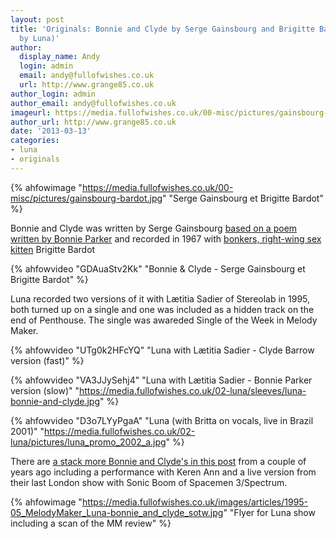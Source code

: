 ```yaml
---
layout: post
title: 'Originals: Bonnie and Clyde by Serge Gainsbourg and Brigitte Bardot (covered
  by Luna)'
author:
  display_name: Andy
  login: admin
  email: andy@fullofwishes.co.uk
  url: http://www.grange85.co.uk
author_login: admin
author_email: andy@fullofwishes.co.uk
imageurl: https://media.fullofwishes.co.uk/00-misc/pictures/gainsbourg-bardot.jpg
author_url: http://www.grange85.co.uk
date: '2013-03-13'
categories:
- luna
- originals
---
```

{% ahfowimage "https://media.fullofwishes.co.uk/00-misc/pictures/gainsbourg-bardot.jpg" "Serge Gainsbourg et Brigitte Bardot" %}

Bonnie and Clyde was written by Serge Gainsbourg [based on a poem written by Bonnie Parker](http://allpoetry.com/poem/8564129-The_Trails_End-by-Bonnie_Parker) and recorded in 1967 with [bonkers, right-wing sex kitten](http://www.guardian.co.uk/film/2003/may/16/news.gwladysfouche) Brigitte Bardot

{% ahfowvideo "GDAuaStv2Kk" "Bonnie & Clyde - Serge Gainsbourg et Brigitte Bardot" %}

Luna recorded two versions of it with Lætitia Sadier of Stereolab in 1995, both turned up on a single and one was included as a hidden track on the end of Penthouse. The single was awareded Single of the Week in Melody Maker.

{% ahfowvideo "UTg0k2HFcYQ" "Luna with Lætitia Sadier - Clyde Barrow version (fast)" %}


{% ahfowvideo "VA3JJySehj4" "Luna with Lætitia Sadier - Bonnie Parker version (slow)" "https://media.fullofwishes.co.uk/02-luna/sleeves/luna-bonnie-and-clyde.jpg" %}


{% ahfowvideo "D3o7LYyPgaA" "Luna (with Britta on vocals, live in Brazil 2001)" "https://media.fullofwishes.co.uk/02-luna/pictures/luna_promo_2002_a.jpg" %}

There are [a stack more Bonnie and Clyde's in this post](/2012/08/10/friday-recycling-bonnie-and-clyde/) from a couple of years ago including a performance with Keren Ann and a live version from their last London show with Sonic Boom of Spacemen 3/Spectrum.

{% ahfowimage "https://media.fullofwishes.co.uk/images/articles/1995-05_MelodyMaker_Luna-bonnie_and_clyde_sotw.jpg" "Flyer for Luna show including a scan of the MM review" %}



